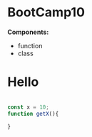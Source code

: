 # BootCamp10

**Components:**
- function
- class

<h1>Hello</h1>

```javascript

const x = 10;
function getX(){

}
```
